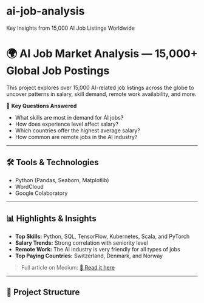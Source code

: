 # ai-job-analysis
Key Insights from 15,000 AI Job Listings Worldwide 
# 🌍 AI Job Market Analysis — 15,000+ Global Job Postings
This project explores over 15,000 AI-related job listings across the globe to uncover patterns in salary, skill demand, remote work availability, and more.

📌 **Key Questions Answered**
- What skills are most in demand for AI jobs?
- How does experience level affect salary?
- Which countries offer the highest average salary?
- How common are remote jobs in the AI industry?

---

## 🛠️ Tools & Technologies
- Python (Pandas, Seaborn, Matplotlib)
- WordCloud
- Google Colaboratory

---

## 📊 Highlights & Insights

- **Top Skills:** Python, SQL, TensorFlow, Kubernetes, Scala, and PyTorch
- **Salary Trends:** Strong correlation with seniority level
- **Remote Work:** The AI ​​industry is very friendly for all types of jobs
- **Top Paying Countries:** Switzerland, Denmark, and Norway

> Full article on Medium: [🔗 Read it here]([https://medium.com/your-link](https://medium.com/@faizinkhoirul21/key-insights-from-15-000-ai-job-listings-worldwide-from-kaggle-31737fd34ae7))

---

## 📁 Project Structure

